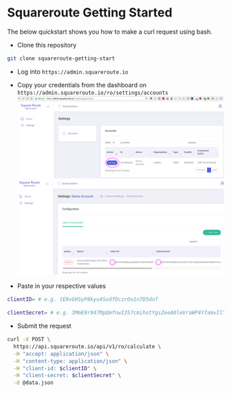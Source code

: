 # Squareroute Getting Started

The below quickstart shows you how to make a curl request using bash.

* Clone this repository
```bash
git clone squareroute-getting-start
```


* Log into ```https://admin.squareroute.io```
* Copy your credentials from the dashboard on ```https://admin.squareroute.io/ro/settings/accounts```
![](docs/squareroute-settings.png)
![](docs/squareroute-client-id-secret.png)

* Paste in your respective values 
```bash
clientID= # e.g. tE9vGHSyP8kyu4SodfDczrOo1n7D5dnf
```
```bash
clientSecret= # e.g. 3MmE9r947MpQmfnwI357cmihotYgsZeeA0leVraWP4Y7amvIlYpkKVWRolZkVz55lRcBcGVPNZ36SdqfeXeEwdlhj2PWgQnzIHeHii2wTsAd2lbB53txNZBoPKZ5545i
```

* Submit the request

```bash
curl -X POST \
  https://api.squareroute.io/api/v1/ro/calculate \
  -H "accept: application/json" \
  -H "content-type: application/json" \
  -H "client-id: $clientID" \
  -H "client-secret: $clientSecret" \
  -d @data.json
```